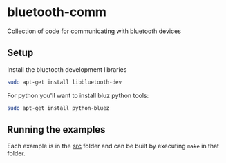 # bluetooth-comm

Collection of code for communicating with bluetooth devices

## Setup

Install the bluetooth development libraries

```bash
sudo apt-get install libbluetooth-dev
```

For python you'll want to install bluz python tools:

```bash
sudo apt-get install python-bluez
```

## Running the examples

Each example is in the [src](./src) folder and can be built by
executing `make` in that folder.